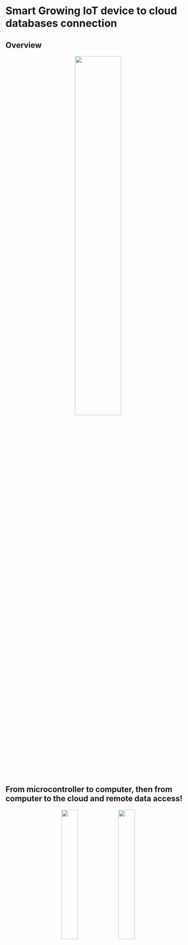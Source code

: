 # Smart Growing IoT device to cloud databases connection


## Overview

<div align="center">
  <img src="https://user-images.githubusercontent.com/89952475/215253163-f527cfa6-361f-4fb6-ae51-44f7530a1ae4.png" width="50%" height="50%">
</div>

## From microcontroller to computer, then from computer to the cloud and remote data access!

<div align="center">
  <img src="https://user-images.githubusercontent.com/89952475/215253337-7401ba06-73af-429b-9c29-a9e494a13b2f.png" width="30%" height="30%">
  <img src="https://user-images.githubusercontent.com/89952475/215253277-e11fcfb6-d3cc-4b86-a90b-898a8ad6a630.png" width="30%" height="30%">
</div>
